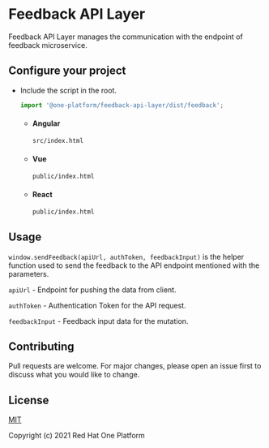# Feedback API Layer
Feedback API Layer manages the communication with the endpoint of feedback microservice.

## Configure your project
* Include the script in the root.
    ```js
    import '@one-platform/feedback-api-layer/dist/feedback';
    ```
    * #### Angular
        ```bash
        src/index.html
        ```
    * #### Vue
        ```bash
        public/index.html
        ```
    * #### React
        ```bash
        public/index.html
        ```

## Usage
```window.sendFeedback(apiUrl, authToken, feedbackInput)``` is the helper function used to send the feedback to the API endpoint mentioned with the parameters.

```apiUrl``` - Endpoint for pushing the data from client.

```authToken``` - Authentication Token for the API request.

```feedbackInput``` - Feedback input data for the mutation.

## Contributing
Pull requests are welcome. For major changes, please open an issue first to discuss what you would like to change.

## License
[MIT](https://choosealicense.com/licenses/mit/)

Copyright (c) 2021 Red Hat One Platform

